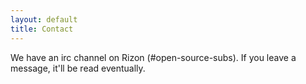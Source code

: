 ```yaml
---
layout: default
title: Contact
---
```


We have an irc channel on Rizon (#open-source-subs). If you leave a message,
it'll be read eventually.
